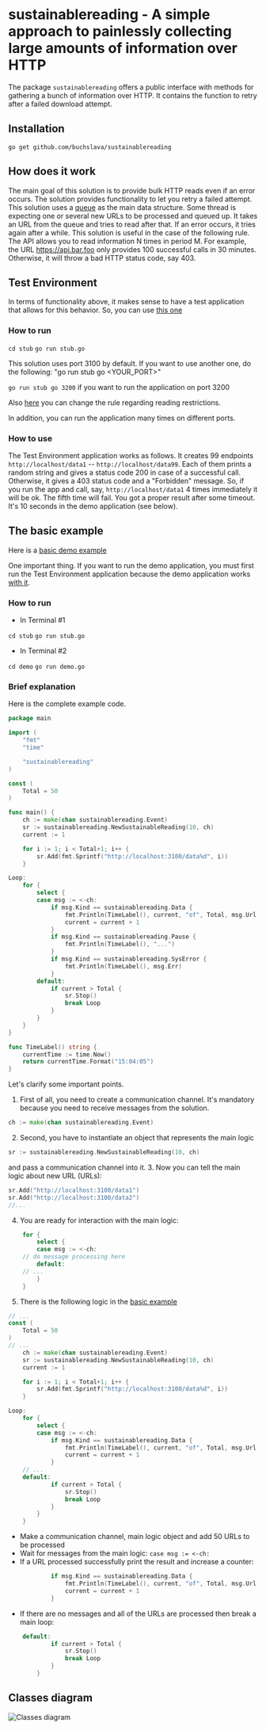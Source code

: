 # sustainablereading - A simple approach to painlessly collecting large amounts of information over HTTP

The package `sustainablereading` offers a public interface with methods for gathering a bunch of information over HTTP. It contains the function to retry after a failed download attempt.

## Installation

`go get github.com/buchslava/sustainablereading`

## How does it work

The main goal of this solution is to provide bulk HTTP reads even if an error occurs. The solution provides functionality to let you retry a failed attempt. This solution uses a [queue](https://github.com/enriquebris/goconcurrentqueue) as the main data structure. Some thread is expecting one or several new URLs to be processed and queued up. It takes an URL from the queue and tries to read after that. If an error occurs, it tries again after a while. This solution is useful in the case of the following rule. The API allows you to read information N times in period M. For example, the URL https://api.bar.foo only provides 100 successful calls in 30 minutes. Otherwise, it will throw a bad HTTP status code, say 403.

## Test Environment

In terms of functionality above, it makes sense to have a test application that allows for this behavior. So, you can use
[this one](https://github.com/buchslava/sustainablereading/blob/master/stub/stub.go)

### How to run

`cd stub`
`go run stub.go`

This solution uses port 3100 by default. If you want to use another one, do the following: "go run stub go <YOUR_PORT>"

`go run stub go 3200` if you want to run the application on port 3200

Also [here](https://github.com/buchslava/sustainablereading/blob/master/stub/stub.go#L14-L15) you can change the rule regarding reading restrictions.

In addition, you can run the application many times on different ports.

### How to use

The Test Environment application works as follows. It creates 99 endpoints `http://localhost/data1` -- `http://localhost/data99`. Each of them prints a random string and gives a status code 200 in case of a successful call. Otherwise, it gives a 403 status code and a "Forbidden" message. So, if you run the app and call, say, `http://localhost/data1` 4 times immediately it will be ok. The fifth time will fail. You got a proper result after some timeout. It's 10 seconds in the demo application (see below).

## The basic example

Here is a [basic demo example](https://github.com/buchslava/sustainablereading/blob/master/demo/demo.go)

One important thing. If you want to run the demo application, you must first run the Test Environment application because the demo application works [with it](https://github.com/buchslava/sustainablereading/blob/master/demo/demo.go#L20).

### How to run

- In Terminal #1

`cd stub`
`go run stub.go`

- In Terminal #2

`cd demo`
`go run demo.go`

### Brief explanation

Here is the complete example code.

```go
package main

import (
	"fmt"
	"time"

	"sustainablereading"
)

const (
	Total = 50
)

func main() {
	ch := make(chan sustainablereading.Event)
	sr := sustainablereading.NewSustainableReading(10, ch)
	current := 1

	for i := 1; i < Total+1; i++ {
		sr.Add(fmt.Sprintf("http://localhost:3100/data%d", i))
	}

Loop:
	for {
		select {
		case msg := <-ch:
			if msg.Kind == sustainablereading.Data {
				fmt.Println(TimeLabel(), current, "of", Total, msg.Url, string(msg.Data.([]byte)))
				current = current + 1
			}
			if msg.Kind == sustainablereading.Pause {
				fmt.Println(TimeLabel(), "...")
			}
			if msg.Kind == sustainablereading.SysError {
				fmt.Println(TimeLabel(), msg.Err)
			}
		default:
			if current > Total {
				sr.Stop()
				break Loop
			}
		}
	}
}

func TimeLabel() string {
	currentTime := time.Now()
	return currentTime.Format("15:04:05")
}
```

Let's clarify some important points.

1. First of all, you need to create a communication channel. It's mandatory because you need to receive messages from the solution.

```go
ch := make(chan sustainablereading.Event)
```

2. Second, you have to instantiate an object that represents the main logic

```go
sr := sustainablereading.NewSustainableReading(10, ch)
```

and pass a communication channel into it. 3. Now you can tell the main logic about new URL (URLs):

```go
sr.Add("http://localhost:3100/data1")
sr.Add("http://localhost:3100/data2")
//...
```

4. You are ready for interaction with the main logic:

```go
	for {
		select {
		case msg := <-ch:
    // do message processing here
		default:
    // ...
		}
	}

```

5. There is the following logic in the [basic example](https://github.com/buchslava/sustainablereading/blob/master/demo/demo.go)

```go
// ...
const (
	Total = 50
)
// ...
	ch := make(chan sustainablereading.Event)
	sr := sustainablereading.NewSustainableReading(10, ch)
	current := 1

	for i := 1; i < Total+1; i++ {
		sr.Add(fmt.Sprintf("http://localhost:3100/data%d", i))
	}

Loop:
	for {
		select {
		case msg := <-ch:
			if msg.Kind == sustainablereading.Data {
				fmt.Println(TimeLabel(), current, "of", Total, msg.Url, string(msg.Data.([]byte)))
				current = current + 1
			}
    // ...
    default:
			if current > Total {
				sr.Stop()
				break Loop
			}
		}
	}
```

- Make a communication channel, main logic object and add 50 URLs to be processed
- Wait for messages from the main logic: `case msg := <-ch:`
- If a URL processed successfully print the result and increase a counter:

```go
			if msg.Kind == sustainablereading.Data {
				fmt.Println(TimeLabel(), current, "of", Total, msg.Url, string(msg.Data.([]byte)))
				current = current + 1
			}
```

- If there are no messages and all of the URLs are processed then break a main loop:

```go
    default:
			if current > Total {
				sr.Stop()
				break Loop
			}
		}
```

## Classes diagram

<!-- https://www.dumels.com/ -->

![Classes diagram](images/classes-diag.svg)
